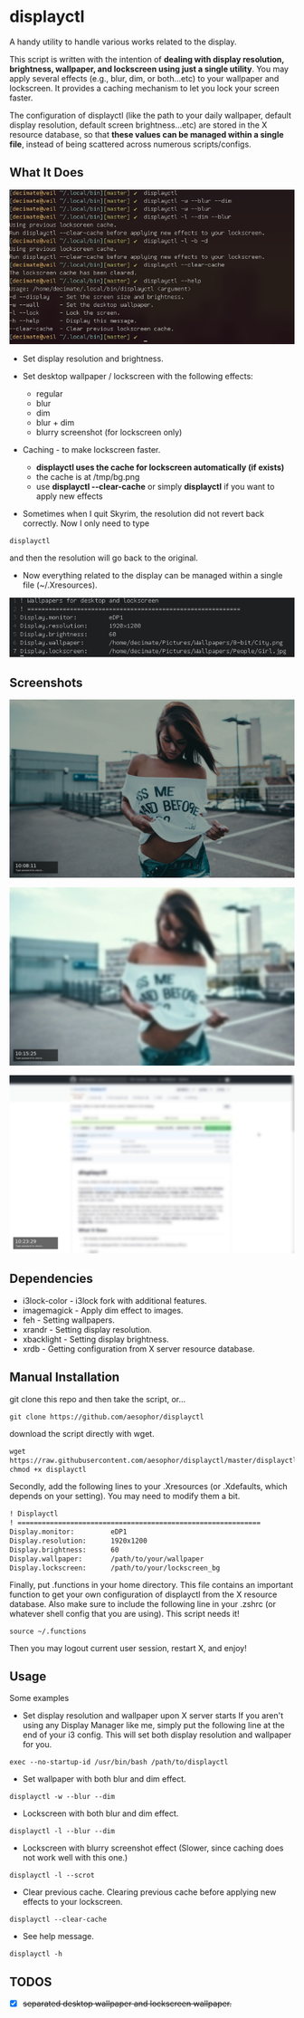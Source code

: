 # displayctl
A handy utility to handle various works related to the display.
 
This script is written with the intention of **dealing with display resolution, brightness, wallpaper, and lockscreen using just a single utility**. You may apply several effects (e.g., blur, dim, or both...etc) to your wallpaper and lockscreen. It provides a caching mechanism to let you lock your screen faster. 
 
The configuration of displayctl (like the path to your daily wallpaper, default display resolution, default screen brightness...etc) are stored in the X resource database, so that **these values can be managed within a single file**, instead of being scattered across numerous scripts/configs.
 
## What It Does
![example](/scrot/example.png)
 
* Set display resolution and brightness.
 
* Set desktop wallpaper / lockscreen with the following effects:
  * regular
  * blur
  * dim
  * blur + dim
  * blurry screenshot (for lockscreen only)
 
* Caching - to make lockscreen faster.
  * **displayctl uses the cache for lockscreen automatically (if exists)**
  * the cache is at /tmp/bg.png
  * use **displayctl --clear-cache** or simply **displayctl** if you want to apply new effects
 
* Sometimes when I quit Skyrim, the resolution did not revert back correctly. Now I only need to type
```
displayctl
```
and then the resolution will go back to the original.
 
* Now everything related to the display can be managed within a single file (~/.Xresources).
 
![config](/scrot/config.png)
 
## Screenshots
![dim](/scrot/dim.png)
 
![blur](/scrot/blur.png)
 
![scrot](/scrot/scrot.png)

## Dependencies
* i3lock-color - i3lock fork with additional features.
* imagemagick  - Apply dim effect to images.
* feh          - Setting wallpapers.
* xrandr       - Setting display resolution.
* xbacklight   - Setting display brightness.
* xrdb         - Getting configuration from X server resource database.
 
## Manual Installation
git clone this repo and then take the script, or...
```
git clone https://github.com/aesophor/displayctl
```
 
download the script directly with wget.
```
wget https://raw.githubusercontent.com/aesophor/displayctl/master/displayctl
chmod +x displayctl
```

Secondly, add the following lines to your .Xresources (or .Xdefaults, which depends on your setting). You may need to modify them a bit.
```
! Displayctl
! ============================================================
Display.monitor:         eDP1
Display.resolution:      1920x1200
Display.brightness:      60
Display.wallpaper:       /path/to/your/wallpaper
Display.lockscreen:      /path/to/your/lockscreen_bg
```

Finally, put .functions in your home directory. This file contains an important function to get your own configuration of displayctl from the X resource database.
Also make sure to include the following line in your .zshrc (or whatever shell config that you are using). This script needs it!
```
source ~/.functions
```

Then you may logout current user session, restart X, and enjoy!
 
## Usage
Some examples
* Set display resolution and wallpaper upon X server starts
If you aren't using any Display Manager like me, simply put the following line at the end of your i3 config. This will set both display resolution and wallpaper for you.
```
exec --no-startup-id /usr/bin/bash /path/to/displayctl
```
 
* Set wallpaper with both blur and dim effect.
```
displayctl -w --blur --dim
```
 
* Lockscreen with both blur and dim effect.
```
displayctl -l --blur --dim
```
 
* Lockscreen with blurry screenshot effect (Slower, since caching does not work well with this one.)
```
displayctl -l --scrot
```
 
* Clear previous cache. Clearing previous cache before applying new effects to your lockscreen.
```
displayctl --clear-cache
```

* See help message.
```
displayctl -h
```
 
## TODOS
- [x] ~~separated desktop wallpaper and lockscreen wallpaper.~~
